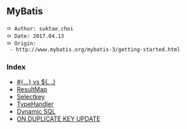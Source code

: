 ## MyBatis

```
ㅁ Author: suktae.choi
ㅁ Date: 2017.04.13
ㅁ Origin:
 - http://www.mybatis.org/mybatis-3/getting-started.html
```

### Index
- [#{...} vs ${...}](%23-%24)
- [ResultMap](resultMap)
- [Selectkey](selectkey)
- [TypeHandler](http://www.mybatis.org/mybatis-3/configuration.html#typeHandlers)
- [Dynamic SQL](dynamic-sql)
- [ON DUPLICATE KEY UPDATE](on-duplicate-key-update)
